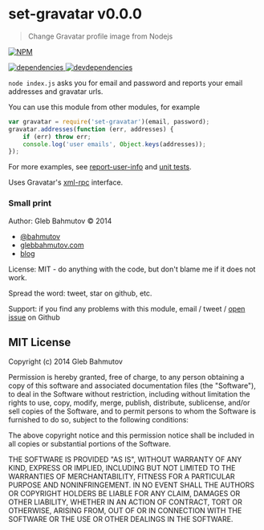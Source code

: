 # set-gravatar v0.0.0

> Change Gravatar profile image from Nodejs

[![NPM][set-gravatar-icon] ][set-gravatar-url]

[![dependencies][set-gravatar-dependencies-image] ][set-gravatar-dependencies-url]
[![devdependencies][set-gravatar-devdependencies-image] ][set-gravatar-devdependencies-url]

[set-gravatar-icon]: https://nodei.co/npm/set-gravatar.png?downloads=true
[set-gravatar-url]: https://npmjs.org/package/set-gravatar
[set-gravatar-dependencies-image]: https://david-dm.org/bahmutov/set-gravatar.png
[set-gravatar-dependencies-url]: https://david-dm.org/bahmutov/set-gravatar
[set-gravatar-devdependencies-image]: https://david-dm.org/bahmutov/set-gravatar/dev-status.png
[set-gravatar-devdependencies-url]: https://david-dm.org/bahmutov/set-gravatar#info=devDependencies



`node index.js` asks you for email and password and reports your email
addresses and gravatar urls.

You can use this module from other modules, for example

```js
var gravatar = require('set-gravatar')(email, password);
gravatar.addresses(function (err, addresses) {
    if (err) throw err;
    console.log('user emails', Object.keys(addresses));
});
```

For more examples, see [report-user-info](src/report-user-info.js) and
[unit tests](test/access.js).

Uses Gravatar's [xml-rpc](http://en.gravatar.com/site/implement/xmlrpc/)
interface.




### Small print

Author: Gleb Bahmutov &copy; 2014

* [@bahmutov](https://twitter.com/bahmutov)
* [glebbahmutov.com](http://glebbahmutov.com)
* [blog](http://bahmutov.calepin.co/)

License: MIT - do anything with the code, but don't blame me if it does not work.

Spread the word: tweet, star on github, etc.

Support: if you find any problems with this module, email / tweet /
[open issue](https://github.com/bahmutov/set-gravatar/issues) on Github



## MIT License

Copyright (c) 2014 Gleb Bahmutov

Permission is hereby granted, free of charge, to any person
obtaining a copy of this software and associated documentation
files (the "Software"), to deal in the Software without
restriction, including without limitation the rights to use,
copy, modify, merge, publish, distribute, sublicense, and/or sell
copies of the Software, and to permit persons to whom the
Software is furnished to do so, subject to the following
conditions:

The above copyright notice and this permission notice shall be
included in all copies or substantial portions of the Software.

THE SOFTWARE IS PROVIDED "AS IS", WITHOUT WARRANTY OF ANY KIND,
EXPRESS OR IMPLIED, INCLUDING BUT NOT LIMITED TO THE WARRANTIES
OF MERCHANTABILITY, FITNESS FOR A PARTICULAR PURPOSE AND
NONINFRINGEMENT. IN NO EVENT SHALL THE AUTHORS OR COPYRIGHT
HOLDERS BE LIABLE FOR ANY CLAIM, DAMAGES OR OTHER LIABILITY,
WHETHER IN AN ACTION OF CONTRACT, TORT OR OTHERWISE, ARISING
FROM, OUT OF OR IN CONNECTION WITH THE SOFTWARE OR THE USE OR
OTHER DEALINGS IN THE SOFTWARE.


